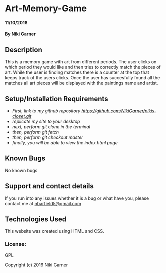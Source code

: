 # Art-Memory-Game


#### 11/10/2016

#### By Niki Garner

## Description
This is a memory game with art from different periods. The user clicks on which period they would like and then tries to correctly match the pieces of art. While the user is finding matches there is a counter at the top that keeps track of the users clicks. Once the user has succesfully found all the matches all art pieces will be displayed with the paintings name and artist.   

## Setup/Installation Requirements

* _First, link to my github repository https://github.com/NikiGarner/nikis-closet.git_
* _replicate my site to your desktop_
* _next, perform git clone in the terminal_
* _then, perform git fetch_
* _then,  perform git checkout master_
* _finally, you will be able to  view the index.html page_



## Known Bugs

No known bugs

## Support and contact details

If you run  into any issues whether it is a bug or what have you, please contact me at nbarfield5@gmail.com

## Technologies Used

This website was created using HTML and CSS. 

### License:
GPL

Copyright (c) 2016 Niki Garner 

